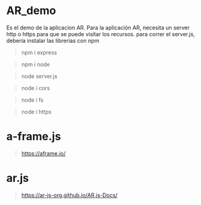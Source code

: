 # AR_demo
Es el demo de la aplicacion AR. Para la aplicación AR, necesita un server http o https para que se puede visitar los recursos.
para correr el server.js, debería instalar las librerias con npm
> npm i express

> npm i node

> node server.js

> node i cors

> node i fs

> node i https
# a-frame.js
> https://aframe.io/

# ar.js
> https://ar-js-org.github.io/AR.js-Docs/
